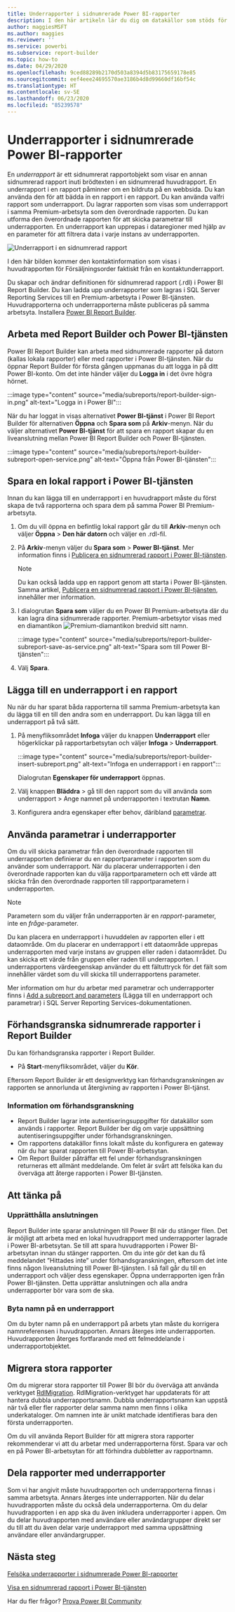 ```yaml
---
title: Underrapporter i sidnumrerade Power BI-rapporter
description: I den här artikeln lär du dig om datakällor som stöds för sidnumrerade rapporter i Power BI-tjänsten samt hur du ansluter till Azure SQL Database-datakällor.
author: maggiesMSFT
ms.author: maggies
ms.reviewer: ''
ms.service: powerbi
ms.subservice: report-builder
ms.topic: how-to
ms.date: 04/29/2020
ms.openlocfilehash: 9ced88289b2170d503a8394d5b83175659178e85
ms.sourcegitcommit: eef4eee24695570ae3186b4d8d99660df16bf54c
ms.translationtype: HT
ms.contentlocale: sv-SE
ms.lasthandoff: 06/23/2020
ms.locfileid: "85239578"
---
```

# <a name="subreports-in-power-bi-paginated-reports"></a>Underrapporter i sidnumrerade Power BI-rapporter

En *underrapport* är ett sidnumrerat rapportobjekt som visar en annan sidnumrerad rapport inuti brödtexten i en sidnumrerad huvudrapport. En underrapport i en rapport påminner om en bildruta på en webbsida. Du kan använda den för att bädda in en rapport i en rapport. Du kan använda valfri rapport som underrapport. Du lagrar rapporten som visas som underrapport i samma Premium-arbetsyta som den överordnade rapporten. Du kan utforma den överordnade rapporten för att skicka parametrar till underrapporten. En underrapport kan upprepas i dataregioner med hjälp av en parameter för att filtrera data i varje instans av underrapporten.  
  
 ![Underrapport i en sidnumrerad rapport](media/subreports/paginated-report-subreport.png "Underrapport för sidnumrerad rapport")  
  
 I den här bilden kommer den kontaktinformation som visas i huvudrapporten för Försäljningsorder faktiskt från en kontaktunderrapport.  
  
Du skapar och ändrar definitionen för sidnumrerad rapport (.rdl) i Power BI Report Builder. Du kan ladda upp underrapporter som lagras i SQL Server Reporting Services till en Premium-arbetsyta i Power BI-tjänsten. Huvudrapporterna och underrapporterna måste publiceras på samma arbetsyta. Installera [Power BI Report Builder](https://aka.ms/pbireportbuilder).
  
## <a name="work-with-report-builder-and-the-power-bi-service"></a>Arbeta med Report Builder och Power BI-tjänsten

Power BI Report Builder kan arbeta med sidnumrerade rapporter på datorn (kallas lokala rapporter) eller med rapporter i Power BI-tjänsten.  När du öppnar Report Builder för första gången uppmanas du att logga in på ditt Power BI-konto. Om det inte händer väljer du **Logga in** i det övre högra hörnet.

:::image type="content" source="media/subreports/report-builder-sign-in.png" alt-text="Logga in i Power BI":::

När du har loggat in visas alternativet **Power BI-tjänst** i Power BI Report Builder för alternativen **Öppna** och **Spara som** på **Arkiv**-menyn. När du väljer alternativet **Power BI-tjänst** för att spara en rapport skapar du en liveanslutning mellan Power BI Report Builder och Power BI-tjänsten. 

:::image type="content" source="media/subreports/report-builder-subreport-open-service.png" alt-text="Öppna från Power BI-tjänsten":::

## <a name="save-a-local-report-to-the-power-bi-service"></a>Spara en lokal rapport i Power BI-tjänsten

Innan du kan lägga till en underrapport i en huvudrapport måste du först skapa de två rapporterna och spara dem på samma Power BI Premium-arbetsyta. 

1. Om du vill öppna en befintlig lokal rapport går du till **Arkiv**-menyn och väljer **Öppna** > **Den här datorn** och väljer en .rdl-fil.  

2. På **Arkiv**-menyn väljer du **Spara som** > **Power BI-tjänst**.  Mer information finns i [Publicera en sidnumrerad rapport i Power BI-tjänsten](paginated-reports-save-to-power-bi-service.md).

    > [!NOTE]
    > Du kan också ladda upp en rapport genom att starta i Power BI-tjänsten. Samma artikel, [Publicera en sidnumrerad rapport i Power BI-tjänsten](paginated-reports-save-to-power-bi-service.md), innehåller mer information.

3. I dialogrutan **Spara som** väljer du en Power BI Premium-arbetsyta där du kan lagra dina sidnumrerade rapporter.  Premium-arbetsytor visas med en diamantikon ![Premium-diamantikon](media/subreports/report-builder-premium-diamond.png) bredvid sitt namn.

    :::image type="content" source="media/subreports/report-builder-subreport-save-as-service.png" alt-text="Spara som till Power BI-tjänsten":::

4. Välj **Spara**.

## <a name="add-a-subreport-to-a-report"></a>Lägga till en underrapport i en rapport

Nu när du har sparat båda rapporterna till samma Premium-arbetsyta kan du lägga till en till den andra som en underrapport. Du kan lägga till en underrapport på två sätt. 

1. På menyfliksområdet **Infoga** väljer du knappen **Underrapport** eller högerklickar på rapportarbetsytan och väljer **Infoga** > **Underrapport**.

    :::image type="content" source="media/subreports/report-builder-insert-subreport.png" alt-text="Infoga en underrapport i en rapport":::

    Dialogrutan **Egenskaper för underrapport** öppnas.  

2. Välj knappen **Bläddra** > gå till den rapport som du vill använda som underrapport > Ange namnet på underrapporten i textrutan **Namn**.

3. Konfigurera andra egenskaper efter behov, däribland [parametrar](#use-parameters-in-subreports).

## <a name="use-parameters-in-subreports"></a>Använda parametrar i underrapporter  
 Om du vill skicka parametrar från den överordnade rapporten till underrapporten definierar du en rapportparameter i rapporten som du använder som underrapport. När du placerar underrapporten i den överordnade rapporten kan du välja rapportparametern och ett värde att skicka från den överordnade rapporten till rapportparametern i underrapporten.  
  
> [!NOTE]  
> Parametern som du väljer från underrapporten är en *rapport*-parameter, inte en *fråge*-parameter.  
  
 Du kan placera en underrapport i huvuddelen av rapporten eller i ett dataområde. Om du placerar en underrapport i ett dataområde upprepas underrapporten med varje instans av gruppen eller raden i dataområdet. Du kan skicka ett värde från gruppen eller raden till underrapporten. I underrapportens värdeegenskap använder du ett fältuttryck för det fält som innehåller värdet som du vill skicka till underrapportens parameter.  
  
 Mer information om hur du arbetar med parametrar och underrapporter finns i [Add a subreport and parameters](https://docs.microsoft.com/sql/reporting-services/report-design/add-a-subreport-and-parameters-report-builder-and-ssrs) (Lägga till en underrapport och parametrar) i SQL Server Reporting Services-dokumentationen.  

## <a name="preview-paginated-reports-in-report-builder"></a>Förhandsgranska sidnumrerade rapporter i Report Builder

Du kan förhandsgranska rapporter i Report Builder.

- På **Start**-menyfliksområdet, väljer du **Kör**. 

Eftersom Report Builder är ett designverktyg kan förhandsgranskningen av rapporten se annorlunda ut återgivning av rapporten i Power BI-tjänst.

### <a name="notes-about-previewing"></a>Information om förhandsgranskning

- Report Builder lagrar inte autentiseringsuppgifter för datakällor som används i rapporter.  Report Builder ber dig om varje uppsättning autentiseringsuppgifter under förhandsgranskningen.  
- Om rapportens datakällor finns lokalt måste du konfigurera en gateway när du har sparat rapporten till Power BI-arbetsytan.
- Om Report Builder påträffar ett fel under förhandsgranskningen returneras ett allmänt meddelande.  Om felet är svårt att felsöka kan du överväga att återge rapporten i Power BI-tjänsten.  

## <a name="considerations"></a>Att tänka på

### <a name="maintaining-the-connection"></a>Upprätthålla anslutningen

Report Builder inte sparar anslutningen till Power BI när du stänger filen.  Det är möjligt att arbeta med en lokal huvudrapport med underrapporter lagrade i Power BI-arbetsytan. Se till att spara huvudrapporten i Power BI-arbetsytan innan du stänger rapporten.  Om du inte gör det kan du få meddelandet ”Hittades inte” under förhandsgranskningen, eftersom det inte finns någon liveanslutning till Power BI-tjänsten.  I så fall går du till en underrapport och väljer dess egenskaper.  Öppna underrapporten igen från Power BI-tjänsten.  Detta upprättar anslutningen och alla andra underrapporter bör vara som de ska.

### <a name="renaming-a-subreport"></a>Byta namn på en underrapport

Om du byter namn på en underrapport på arbets ytan måste du korrigera namnreferensen i huvudrapporten. Annars återges inte underrapporten. Huvudrapporten återges fortfarande med ett felmeddelande i underrapportobjektet.

## <a name="migrate-large-reports"></a>Migrera stora rapporter

Om du migrerar stora rapporter till Power BI bör du överväga att använda verktyget [RdlMigration](../guidance/migrate-ssrs-reports-to-power-bi.md).  RdlMigration-verktyget har uppdaterats för att hantera dubbla underrapportsnamn.  Dubbla underrapportsnamn kan uppstå när två eller fler rapporter delar samma namn men finns i olika underkataloger.  Om namnen inte är unikt matchade identifieras bara den första underrapporten.

Om du vill använda Report Builder för att migrera stora rapporter rekommenderar vi att du arbetar med underrapporterna först. Spara var och en på Power BI-arbetsytan för att förhindra dubbletter av rapportnamn.

## <a name="share-reports-with-subreports"></a>Dela rapporter med underrapporter

Som vi har angivit måste huvudrapporten och underrapporterna finnas i samma arbetsyta. Annars återges inte underrapporten. När du delar huvudrapporten måste du också dela underrapporterna. Om du delar huvudrapporten i en app ska du även inkludera underrapporter i appen. Om du delar huvudrapporten med användare eller användargrupper direkt ser du till att du även delar varje underrapport med samma uppsättning användare eller användargrupper.
  
## <a name="next-steps"></a>Nästa steg

[Felsöka underrapporter i sidnumrerade Power BI-rapporter](subreports-troubleshoot.md)

[Visa en sidnumrerad rapport i Power BI-tjänsten](../consumer/paginated-reports-view-power-bi-service.md)

Har du fler frågor? [Prova Power BI Community](https://community.powerbi.com/)
